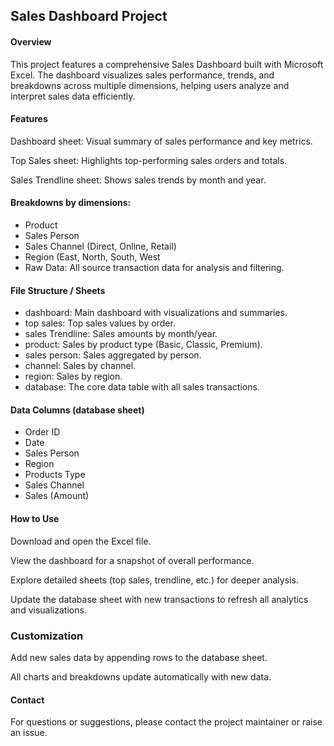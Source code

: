 ## Sales Dashboard Project

#### Overview
This project features a comprehensive Sales Dashboard built with Microsoft Excel. The dashboard visualizes sales performance, trends, and breakdowns across multiple dimensions, helping users analyze and interpret sales data efficiently.

#### Features
Dashboard sheet: Visual summary of sales performance and key metrics.

Top Sales sheet: Highlights top-performing sales orders and totals.

Sales Trendline sheet: Shows sales trends by month and year.

#### Breakdowns by dimensions:

- Product
- Sales Person
- Sales Channel (Direct, Online, Retail)
- Region (East, North, South, West
- Raw Data: All source transaction data for analysis and filtering.

#### File Structure / Sheets

- dashboard: Main dashboard with visualizations and summaries.
- top sales: Top sales values by order.
- sales Trendline: Sales amounts by month/year.
- product: Sales by product type (Basic, Classic, Premium).
- sales person: Sales aggregated by person.
- channel: Sales by channel.
- region: Sales by region.
- database: The core data table with all sales transactions.

#### Data Columns (database sheet)

- Order ID
- Date
- Sales Person
- Region
- Products Type
- Sales Channel
- Sales (Amount)

#### How to Use
Download and open the Excel file.

View the dashboard for a snapshot of overall performance.

Explore detailed sheets (top sales, trendline, etc.) for deeper analysis.

Update the database sheet with new transactions to refresh all analytics and visualizations.

### Customization
Add new sales data by appending rows to the database sheet.

All charts and breakdowns update automatically with new data.

#### Contact
For questions or suggestions, please contact the project maintainer or raise an issue.
